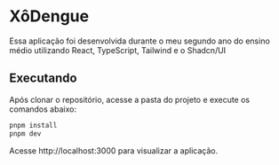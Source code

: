 # XôDengue

Essa aplicação foi desenvolvida durante o meu segundo ano do ensino médio utilizando React, TypeScript, Tailwind e o Shadcn/UI

## Executando
Após clonar o repositório, acesse a pasta do projeto e execute os comandos abaixo:

```sh
pnpm install
pnpm dev
```

Acesse http://localhost:3000 para visualizar a aplicação.
